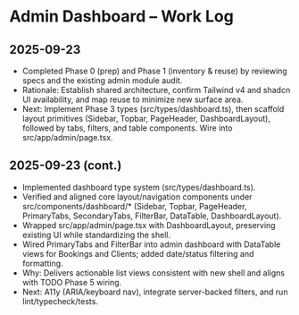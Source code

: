 # Admin Dashboard – Work Log

## 2025-09-23
- Completed Phase 0 (prep) and Phase 1 (inventory & reuse) by reviewing specs and the existing admin module audit.
- Rationale: Establish shared architecture, confirm Tailwind v4 and shadcn UI availability, and map reuse to minimize new surface area.
- Next: Implement Phase 3 types (src/types/dashboard.ts), then scaffold layout primitives (Sidebar, Topbar, PageHeader, DashboardLayout), followed by tabs, filters, and table components. Wire into src/app/admin/page.tsx.

## 2025-09-23 (cont.)
- Implemented dashboard type system (src/types/dashboard.ts).
- Verified and aligned core layout/navigation components under src/components/dashboard/* (Sidebar, Topbar, PageHeader, PrimaryTabs, SecondaryTabs, FilterBar, DataTable, DashboardLayout).
- Wrapped src/app/admin/page.tsx with DashboardLayout, preserving existing UI while standardizing the shell.
- Wired PrimaryTabs and FilterBar into admin dashboard with DataTable views for Bookings and Clients; added date/status filtering and formatting.
- Why: Delivers actionable list views consistent with new shell and aligns with TODO Phase 5 wiring.
- Next: A11y (ARIA/keyboard nav), integrate server-backed filters, and run lint/typecheck/tests.
